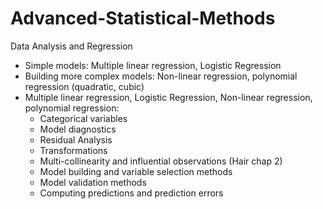 # Advanced-Statistical-Methods
Data Analysis and Regression
- Simple models: Multiple linear regression, Logistic Regression 
- Building more complex models: Non-linear regression, polynomial regression (quadratic, cubic) 
- Multiple linear regression, Logistic Regression, Non-linear regression, polynomial regression: 
  - Categorical variables 
  - Model diagnostics 
  - Residual Analysis 
  - Transformations 
  - Multi-collinearity and influential observations (Hair chap 2) 
  - Model building and variable selection methods 
  - Model validation methods 
  - Computing predictions and prediction errors 
